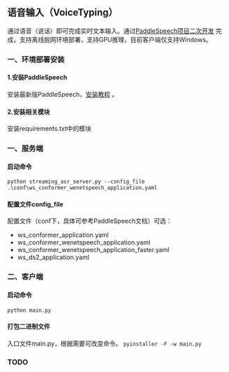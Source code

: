 ## 语音输入（VoiceTyping）
通过语音（说话）即可完成实时文本输入。通过[PaddleSpeech项目二次开发](https://github.com/PaddlePaddle/PaddleNLP) 完成，支持离线脱网环境部署，支持GPU推理，目前客户端仅支持Windows。

### 一、环境部署安装
#### 1.安装PaddleSpeech
安装最新版PaddleSpeech，[安装教程](https://github.com/PaddlePaddle/PaddleNLP/blob/develop/docs/get_started/installation.rst) 。
#### 2.安装相关模块
安装requirements.txt中的模块

### 一、服务端
#### 启动命令
`python streaming_asr_server.py --config_file .\conf\ws_conformer_wenetspeech_application.yaml`

#### 配置文件config_file
配置文件（conf下，具体可参考PaddleSpeech文档）可选：
+ ws_conformer_application.yaml
+ ws_conformer_wenetspeech_application.yaml
+ ws_conformer_wenetspeech_application_faster.yaml
+ ws_ds2_application.yaml

### 二、客户端
#### 启动命令
`python main.py`
#### 打包二进制文件
入口文件main.py，根据需要可改变命令。
`pyinstaller -F -w main.py`

### TODO